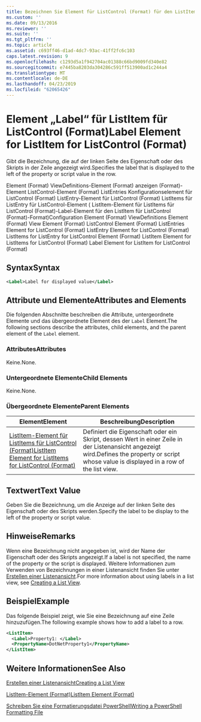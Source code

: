 ```yaml
---
title: Bezeichnen Sie Element für ListControl (Format) für den ListItem | Microsoft-Dokumentation
ms.custom: ''
ms.date: 09/13/2016
ms.reviewer: ''
ms.suite: ''
ms.tgt_pltfrm: ''
ms.topic: article
ms.assetid: c693ff46-d1ad-4dc7-93ac-41ff2fc6c103
caps.latest.revision: 9
ms.openlocfilehash: c1293d5a1f942704ac01388c66bd9009fd340e82
ms.sourcegitcommit: e7445ba8203da304286c591ff513900ad1c244a4
ms.translationtype: MT
ms.contentlocale: de-DE
ms.lasthandoff: 04/23/2019
ms.locfileid: "62065426"
---
```

# <a name="label-element-for-listitem-for-listcontrol-format"></a><span data-ttu-id="dc93c-102">Element „Label“ für ListItem für ListControl (Format)</span><span class="sxs-lookup"><span data-stu-id="dc93c-102">Label Element for ListItem for ListControl (Format)</span></span>

<span data-ttu-id="dc93c-103">Gibt die Bezeichnung, die auf der linken Seite des Eigenschaft oder des Skripts in der Zeile angezeigt wird.</span><span class="sxs-lookup"><span data-stu-id="dc93c-103">Specifies the label that is displayed to the left of the property or script value in the row.</span></span>

<span data-ttu-id="dc93c-104">Element (Format) ViewDefinitions-Element (Format) anzeigen (Format)-Element ListControl-Element (Format) ListEntries Konfigurationselement für ListControl (Format) ListEntry-Element für ListControl (Format) ListItems für ListEntry für ListControl-Element ( ListItem-Element für ListItems für ListControl (Format)-Label-Element für den ListItem für ListControl (Format)-Format)</span><span class="sxs-lookup"><span data-stu-id="dc93c-104">Configuration Element (Format) ViewDefinitions Element (Format) View Element (Format) ListControl Element (Format) ListEntries Element for ListControl (Format) ListEntry Element for ListControl (Format) ListItems for ListEntry for ListControl Element (Format) ListItem Element for ListItems for ListControl (Format) Label Element for ListItem for ListControl (Format)</span></span>

## <a name="syntax"></a><span data-ttu-id="dc93c-105">Syntax</span><span class="sxs-lookup"><span data-stu-id="dc93c-105">Syntax</span></span>

```xml
<Label>Label for displayed value</Label>
```

## <a name="attributes-and-elements"></a><span data-ttu-id="dc93c-106">Attribute und Elemente</span><span class="sxs-lookup"><span data-stu-id="dc93c-106">Attributes and Elements</span></span>

<span data-ttu-id="dc93c-107">Die folgenden Abschnitte beschreiben die Attribute, untergeordnete Elemente und das übergeordnete Element des der `Label` Element.</span><span class="sxs-lookup"><span data-stu-id="dc93c-107">The following sections describe the attributes, child elements, and the parent element of the `Label` element.</span></span>

### <a name="attributes"></a><span data-ttu-id="dc93c-108">Attributes</span><span class="sxs-lookup"><span data-stu-id="dc93c-108">Attributes</span></span>

<span data-ttu-id="dc93c-109">Keine.</span><span class="sxs-lookup"><span data-stu-id="dc93c-109">None.</span></span>

### <a name="child-elements"></a><span data-ttu-id="dc93c-110">Untergeordnete Elemente</span><span class="sxs-lookup"><span data-stu-id="dc93c-110">Child Elements</span></span>

<span data-ttu-id="dc93c-111">Keine.</span><span class="sxs-lookup"><span data-stu-id="dc93c-111">None.</span></span>

### <a name="parent-elements"></a><span data-ttu-id="dc93c-112">Übergeordnete Elemente</span><span class="sxs-lookup"><span data-stu-id="dc93c-112">Parent Elements</span></span>

|<span data-ttu-id="dc93c-113">Element</span><span class="sxs-lookup"><span data-stu-id="dc93c-113">Element</span></span>|<span data-ttu-id="dc93c-114">Beschreibung</span><span class="sxs-lookup"><span data-stu-id="dc93c-114">Description</span></span>|
|-------------|-----------------|
|[<span data-ttu-id="dc93c-115">ListItem-Element für ListItems für ListControl (Format)</span><span class="sxs-lookup"><span data-stu-id="dc93c-115">ListItem Element for ListItems for ListControl (Format)</span></span>](./listitem-element-for-listitems-for-listcontrol-format.md)|<span data-ttu-id="dc93c-116">Definiert die Eigenschaft oder ein Skript, dessen Wert in einer Zeile in der Listenansicht angezeigt wird.</span><span class="sxs-lookup"><span data-stu-id="dc93c-116">Defines the property or script whose value is displayed in a row of the list view.</span></span>|

## <a name="text-value"></a><span data-ttu-id="dc93c-117">Textwert</span><span class="sxs-lookup"><span data-stu-id="dc93c-117">Text Value</span></span>

<span data-ttu-id="dc93c-118">Geben Sie die Bezeichnung, um die Anzeige auf der linken Seite des Eigenschaft oder des Skripts werden.</span><span class="sxs-lookup"><span data-stu-id="dc93c-118">Specify the label to be display to the left of the property or script value.</span></span>

## <a name="remarks"></a><span data-ttu-id="dc93c-119">Hinweise</span><span class="sxs-lookup"><span data-stu-id="dc93c-119">Remarks</span></span>

<span data-ttu-id="dc93c-120">Wenn eine Bezeichnung nicht angegeben ist, wird der Name der Eigenschaft oder des Skripts angezeigt.</span><span class="sxs-lookup"><span data-stu-id="dc93c-120">If a label is not specified, the name of the property or the script is displayed.</span></span> <span data-ttu-id="dc93c-121">Weitere Informationen zum Verwenden von Bezeichnungen in einer Listenansicht finden Sie unter [Erstellen einer Listenansicht](./creating-a-list-view.md).</span><span class="sxs-lookup"><span data-stu-id="dc93c-121">For more information about using labels in a list view, see [Creating a List View](./creating-a-list-view.md).</span></span>

## <a name="example"></a><span data-ttu-id="dc93c-122">Beispiel</span><span class="sxs-lookup"><span data-stu-id="dc93c-122">Example</span></span>

<span data-ttu-id="dc93c-123">Das folgende Beispiel zeigt, wie Sie eine Bezeichnung auf eine Zeile hinzuzufügen.</span><span class="sxs-lookup"><span data-stu-id="dc93c-123">The following example shows how to add a label to a row.</span></span>

```xml
<ListItem>
  <Label>Property1: </Label>
  <PropertyName>DotNetProperty1</PropertyName>
</ListItem>

```

## <a name="see-also"></a><span data-ttu-id="dc93c-124">Weitere Informationen</span><span class="sxs-lookup"><span data-stu-id="dc93c-124">See Also</span></span>

[<span data-ttu-id="dc93c-125">Erstellen einer Listenansicht</span><span class="sxs-lookup"><span data-stu-id="dc93c-125">Creating a List View</span></span>](./creating-a-list-view.md)

[<span data-ttu-id="dc93c-126">ListItem-Element (Format)</span><span class="sxs-lookup"><span data-stu-id="dc93c-126">ListItem Element (Format)</span></span>](./listitem-element-for-listitems-for-listcontrol-format.md)

[<span data-ttu-id="dc93c-127">Schreiben Sie eine Formatierungsdatei PowerShell</span><span class="sxs-lookup"><span data-stu-id="dc93c-127">Writing a PowerShell Formatting File</span></span>](./writing-a-powershell-formatting-file.md)
